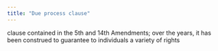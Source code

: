 ```yaml
---
title: "Due process clause"
---
```

clause contained in the 5th and 14th Amendments; over the years, it has been construed to guarantee to individuals a variety of rights

